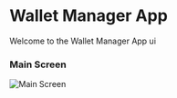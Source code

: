 # Wallet Manager App

Welcome to the Wallet Manager App ui

### Main Screen

![Main Screen](https://postimg.cc/dh0YRVjQ)
